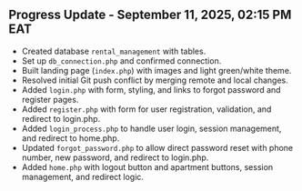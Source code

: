 ## Progress Update - September 11, 2025, 02:15 PM EAT
- Created database `rental_management` with tables.
- Set up `db_connection.php` and confirmed connection.
- Built landing page (`index.php`) with images and light green/white theme.
- Resolved initial Git push conflict by merging remote and local changes.
- Added `login.php` with form, styling, and links to forgot password and register pages.
- Added `register.php` with form for user registration, validation, and redirect to login.php.
- Added `login_process.php` to handle user login, session management, and redirect to home.php.
- Updated `forgot_password.php` to allow direct password reset with phone number, new password, and redirect to login.php.
- Added `home.php` with logout button and apartment buttons, session management, and redirect logic.
